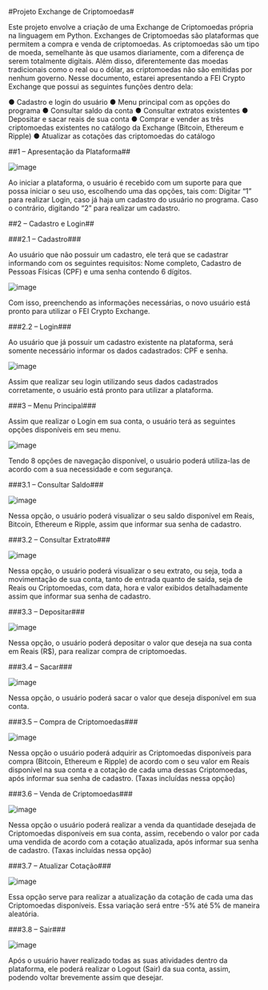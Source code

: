 #Projeto Exchange de Criptomoedas#

Este projeto envolve a criação de uma Exchange de Criptomoedas própria na linguagem em Python. Exchanges de Criptomoedas são plataformas que permitem a compra e venda de criptomoedas. As criptomoedas são um tipo de moeda, semelhante às que usamos diariamente, com a diferença de serem totalmente digitais. Além disso, diferentemente das moedas tradicionais como o real ou o dólar, as criptomoedas não são emitidas por nenhum governo. Nesse documento, estarei apresentando a FEI Crypto Exchange que possui as seguintes funções dentro dela:

● Cadastro e login do usuário
● Menu principal com as opções do programa
● Consultar saldo da conta
● Consultar extratos existentes
● Depositar e sacar reais de sua conta
● Comprar e vender as três criptomoedas existentes no catálogo da Exchange (Bitcoin, Ethereum e Ripple)
● Atualizar as cotações das criptomoedas do catálogo

##1 – Apresentação da Plataforma##
 
 ![image](https://github.com/user-attachments/assets/e139b441-ab66-4cdd-99a3-0528dfed3c81)

Ao iniciar a plataforma, o usuário é recebido com um suporte para que possa iniciar o seu uso, escolhendo uma das opções, tais com: Digitar “1” para realizar Login, caso já haja um cadastro do usuário no programa. Caso o contrário, digitando “2” para realizar um cadastro.

##2 – Cadastro e Login##

###2.1 – Cadastro###

Ao usuário que não possuir um cadastro, ele terá que se cadastrar informando com os seguintes requisitos: Nome completo, Cadastro de Pessoas Físicas (CPF) e uma senha contendo 6 dígitos.

![image](https://github.com/user-attachments/assets/4ff298f2-8bf5-421f-afdd-b955d2682488)
 
Com isso, preenchendo as informações necessárias, o novo usuário está pronto para utilizar o FEI Crypto Exchange.

###2.2 – Login###

Ao usuário que já possuir um cadastro existente na plataforma, será somente necessário informar os dados cadastrados: CPF e senha.

![image](https://github.com/user-attachments/assets/4ff11d42-9e5e-4606-b538-8808375168bd)

Assim que realizar seu login utilizando seus dados cadastrados corretamente, o usuário está pronto para utilizar a plataforma.

###3 – Menu Principal###

Assim que realizar o Login em sua conta, o usuário terá as seguintes opções disponíveis em seu menu.

![image](https://github.com/user-attachments/assets/4cfee798-1951-4c22-977e-14b563164c6c)

 
Tendo 8 opções de navegação disponível, o usuário poderá utiliza-las de acordo com a sua necessidade e com segurança.

###3.1 – Consultar Saldo###

![image](https://github.com/user-attachments/assets/c78a0824-fb8f-49ed-81ad-06feae6c20c1)

Nessa opção, o usuário poderá visualizar o seu saldo disponível em Reais, Bitcoin, Ethereum e Ripple, assim que informar sua senha de cadastro.
 
###3.2 – Consultar Extrato###

![image](https://github.com/user-attachments/assets/ec86ec1a-77cd-4fbc-ac73-0d5c9e143925)

Nessa opção, o usuário poderá visualizar o seu extrato, ou seja, toda a movimentação de sua conta, tanto de entrada quanto de saída, seja de Reais ou Criptomoedas, com data, hora e valor exibidos detalhadamente assim que informar sua senha de cadastro.
 
###3.3 – Depositar###

![image](https://github.com/user-attachments/assets/7c44e140-563f-41fb-a0ac-b48ff7c216ee)

Nessa opção, o usuário poderá depositar o valor que deseja na sua conta em Reais (R$), para realizar compra de criptomoedas.
 
###3.4 – Sacar###

![image](https://github.com/user-attachments/assets/e610911d-8fd3-49d6-9398-387a54e1b254)

Nessa opção, o usuário poderá sacar o valor que deseja disponível em sua conta.
 
###3.5 – Compra de Criptomoedas###

![image](https://github.com/user-attachments/assets/953fc6fe-9d1b-4b6a-aa15-4e94f250b6b6)

Nessa opção o usuário poderá adquirir as Criptomoedas disponíveis para compra (Bitcoin, Ethereum e Ripple) de acordo com o seu valor em Reais disponível na sua conta e a cotação de cada uma dessas Criptomoedas, após informar sua senha de cadastro. (Taxas incluídas nessa opção)
 
###3.6 – Venda de Criptomoedas###

![image](https://github.com/user-attachments/assets/e63712ab-2af9-4c56-91c4-b382473d1e1c)

Nessa opção o usuário poderá realizar a venda da quantidade desejada de Criptomoedas disponíveis em sua conta, assim, recebendo o valor por cada uma vendida de acordo com a cotação atualizada, após informar sua senha de cadastro. (Taxas incluídas nessa opção)
 
###3.7 – Atualizar Cotação###

![image](https://github.com/user-attachments/assets/df63b366-4b62-4b8d-bfc3-7d8b00010f56)

Essa opção serve para realizar a atualização da cotação de cada uma das Criptomoedas disponíveis. Essa variação será entre -5% até 5% de maneira aleatória.
 
###3.8 – Sair###

![image](https://github.com/user-attachments/assets/94dc20d2-86ba-46dd-8cf5-c30b882e25de)

Após o usuário haver realizado todas as suas atividades dentro da plataforma, ele poderá realizar o Logout (Sair) da sua conta, assim, podendo voltar brevemente assim que desejar.
 
